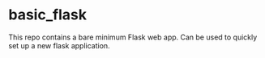# basic_flask

This repo contains a bare minimum Flask web app. Can be used to quickly set up a new flask application.
